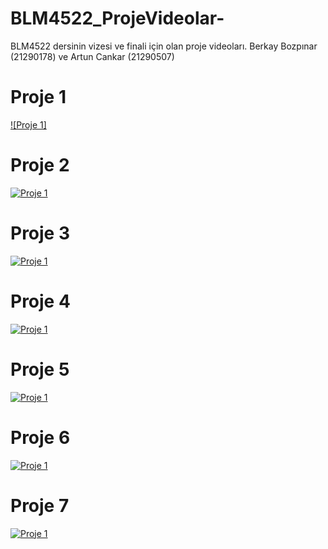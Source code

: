 # BLM4522_ProjeVideolar-
BLM4522 dersinin vizesi ve finali için olan proje videoları. Berkay Bozpınar (21290178) ve Artun Cankar (21290507)
# Proje 1
[![Proje 1]](https://drive.google.com/file/d/1Ca_TyiNUMUdJJBq1K8lkn_609MoeOBcN/view?usp=drive_link)
# Proje 2
[![Proje 1](https://img.youtube.com/vi/FhKYDIwogyo/0.jpg)](https://drive.google.com/file/d/176oWgNmQEVtZj_BeZt1mGp8XXSljQ__0/view?usp=drive_link)
# Proje 3
[![Proje 1](https://img.youtube.com/vi/QjsaRVVGeFA/0.jpg)](https://drive.google.com/file/d/1aGwb8jrtZ3td04DGRo5Pk7AR-f3YFOdp/view?usp=drive_link)
# Proje 4
[![Proje 1](https://img.youtube.com/vi/g4UzI_MAxAI/0.jpg)](https://drive.google.com/file/d/1TWIqbstAbqfzEx8esgEkxQOIsmZ-Alzp/view?usp=drive_link)
# Proje 5
[![Proje 1](https://img.youtube.com/vi/WgpnJY9x8d0/0.jpg)](https://drive.google.com/file/d/1OA4U33E0rmfYho2dkv6GX-GThk00QCVg/view?usp=drive_link)
# Proje 6
[![Proje 1](https://img.youtube.com/vi/TdB4L0OhMvg/0.jpg)](https://drive.google.com/file/d/1lqVgDmnYR0INQWKqIch90DmRCXbx558a/view?usp=drive_link)
# Proje 7
[![Proje 1](https://img.youtube.com/vi/C0WZt6ABjqA/0.jpg)](https://drive.google.com/file/d/1Me3wRsxQUeyPFuSWUyxptidycjpRtm3z/view?usp=drive_link)
